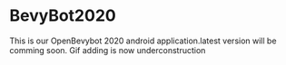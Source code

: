 # BevyBot2020
This is our OpenBevybot 2020 android application.latest version will be comming soon.
Gif adding is now underconstruction
